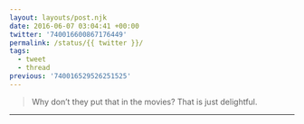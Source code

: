 ```yaml
---
layout: layouts/post.njk
date: 2016-06-07 03:04:41 +00:00
twitter: '740016600867176449'
permalink: /status/{{ twitter }}/
tags: 
  - tweet
  - thread
previous: '740016529526251525'
---
```


> Why don’t they put that in the movies? That is just delightful.

---
